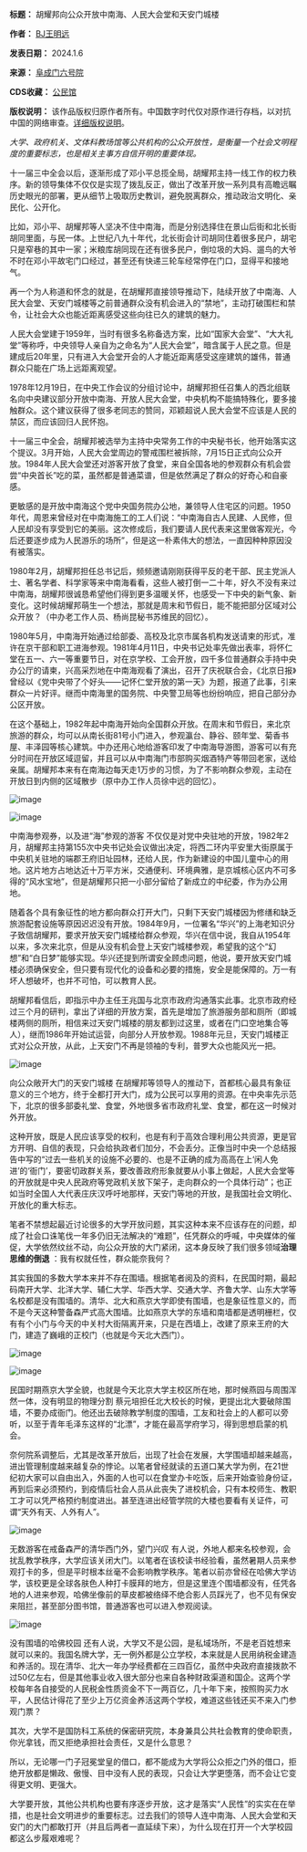 

**标题：** 胡耀邦向公众开放中南海、人民大会堂和天安门城楼  

**作者：** [BJ王明远](https://chinadigitaltimes.net/space/阜成门六号院)  

**发表日期：** 2024.1.6  

**来源：** [阜成门六号院](https://web.archive.org/web/https://mp.weixin.qq.com/s/uGQenJytYoxar1gbflK9Sg)  

**CDS收藏：** [公民馆](https://chinadigitaltimes.net/space/%E5%85%AC%E6%B0%91%E9%A6%86)  

**版权说明：** 该作品版权归原作者所有。中国数字时代仅对原作进行存档，以对抗中国的网络审查。[详细版权说明](https://chinadigitaltimes.net/chinese/copyright)。


*大学、政府机关、文体科教场馆等公共机构的公众开放性，是衡量一个社会文明程度的重要标志，也是相关主事方自信开明的重要体现。*


十一届三中全会以后，逐渐形成了邓小平总揽全局，胡耀邦主持一线工作的权力秩序。新的领导集体不仅仅是实现了拨乱反正，做出了改革开放一系列具有高瞻远瞩历史眼光的部署，更从细节上吸取历史教训，避免脱离群众，推动政治文明化、亲民化、公开化。


比如，邓小平、胡耀邦等人坚决不住中南海，而是分别选择住在景山后街和北长街胡同里面，与民一体。上世纪八九十年代，北长街会计司胡同住着很多民户，胡宅只是窄巷的其中一家；米粮库胡同现在还有很多民户，倒垃圾的大妈、遛鸟的大爷不时在邓小平故宅门口经过，甚至还有快递三轮车经常停在门口，显得平和接地气。


再一个为人称道和怀念的就是，在胡耀邦直接领导推动下，陆续开放了中南海、人民大会堂、天安门城楼等之前普通群众没有机会进入的“禁地”，主动打破围栏和禁令，让社会大众也能近距离感受这些向往已久的建筑的魅力。


人民大会堂建于1959年，当时有很多名称备选方案，比如“国家大会堂”、“大大礼堂”等称呼，中央领导人亲自为之命名为“人民大会堂”，暗含属于人民之意。但是建成后20年里，只有进入大会堂开会的人才能近距离感受这座建筑的雄伟，普通群众只能在广场上远距离观望。


1978年12月19日，在中央工作会议的分组讨论中，胡耀邦担任召集人的西北组联名向中央建议部分开放中南海、开放人民大会堂，中央机构不能搞特殊化，要多接触群众。这个建议获得了很多老同志的赞同，邓颖超说人民大会堂不应该是人民的禁区，而应该回归人民怀抱。


十一届三中全会，胡耀邦被选举为主持中央常务工作的中央秘书长，他开始落实这个提议。3月开始，人民大会堂周边的警戒围栏被拆除，7月15日正式向公众开放。1984年人民大会堂还对游客开放了食堂，来自全国各地的参观群众有机会尝尝“中央首长”吃的菜，虽然都是普通菜谱，但是依然满足了群众的好奇心和自豪感。


更敏感的是开放中南海这个党中央国务院办公地，兼领导人住宅区的问题。1950年代，周恩来曾经对在中南海施工的工人们说：“中南海自古人民建、人民修，但人民却没有享受到它的美丽。这次修成后，我们要请人民代表来这里做客观光，今后还要逐步成为人民游乐的场所”，但是这一朴素伟大的想法，一直因种种原因没有被落实。


1980年2月，胡耀邦担任总书记后，频频邀请刚刚获得平反的老干部、民主党派人士、著名学者、科学家等来中南海看看，这些人被打倒一二十年，好久不没有来过中南海，胡耀邦很诚恳希望他们得到更多温暖关怀，也感受一下中央的新气象、新变化。这时候胡耀邦萌生一个想法，那就是周末和节假日，能不能把部分区域对公众开放？（中办老工作人员、杨尚昆秘书苏维民的回忆）。


1980年5月，中南海开始通过给部委、高校及北京市属各机构发送请柬的形式，准许在京干部和职工进海参观。1981年4月11日，中央书记处率先做出表率，将怀仁堂在五一、六一等重要节日，对在京学校、工会开放，四千多位普通群众手持中央办公厅的请柬，兴高采烈地在中南海观看了演出，召开了庆祝联合会，《北京日报》曾经以《党中央带了个好头——记怀仁堂开放的第一天》为题，报道了此事，引来群众一片好评。继而中南海里的国务院、中央警卫局等也纷纷响应，把自己部分办公区开放。


在这个基础上，1982年起中南海开始向全国群众开放。在周末和节假日，来北京旅游的群众，均可以从南长街81号小门进入，参观瀛台、静谷、颐年堂、菊香书屋、丰泽园等核心建筑。中办还用心地给游客印发了中南海导游图，游客可以有充分时间在开放区域逗留，并且可以从中南海门市部购买烟酒特产等带回老家，送给亲属。胡耀邦本来有在南海边每天走1万步的习惯，为了不影响群众参观，主动在开放日到内侧的区域散步（原中办工作人员徐中远的回忆）。


![image](https://chinadigitaltimes.net/chinese/files/2024/01/post-703924-659b538e5692b.png)


![image](https://chinadigitaltimes.net/chinese/files/2024/01/post-703924-659b538e60f06.)


中南海参观券，以及进“海”参观的游客
不仅仅是对党中央驻地的开放，1982年2月，胡耀邦主持第155次中央书记处会议做出决定，将西二环内平安里大街原属于中央机关驻地的端郡王府旧址园林，还给人民，作为新建设的中国儿童中心的用地。这片地方占地达近十万平方米，交通便利、环境典雅，是京城核心区内不可多得的“风水宝地”，但是胡耀邦只把一小部分留给了新成立的中纪委，作为办公用地。


随着各个具有象征性的地方都向群众打开大门，只剩下天安门城楼因为修缮和缺乏旅游配套设施等原因迟迟没有开放。1984年9月，一位署名“华兴”的上海老知识分子致信胡耀邦，要求开放天安门城楼给群众参观，华兴在信中说，我自从1954年以来，多次来北京，但是从没有机会登上天安门城楼参观，希望我的这个“幻想”和“白日梦”能够实现。华兴还提到所谓安全顾虑问题，他说，要开放天安门城楼必须确保安全，但只要有现代化的设备和必要的措施，安全是能保障的。万一有坏人想破坏，也并不可怕，可以教育人民。


胡耀邦看信后，即指示中办主任王兆国与北京市政府沟通落实此事。北京市政府经过三个月的研判，拿出了详细的开放方案，首先是增加了旅游服务部和厕所（即城楼两侧的厕所，相信来过天安门城楼的朋友都到过这里，或者在门口空地集合等人），继而1986年开始试运营，向部分人开放参观。1988年元旦，天安门城楼正式对公众开放，从此，上天安门不再是领袖的专利，普罗大众也能风光一把。


![image](https://chinadigitaltimes.net/chinese/files/2024/01/post-703924-659b538e77e99.png)


向公众敞开大门的天安门城楼
在胡耀邦等领导人的推动下，首都核心最具有象征意义的三个地方，终于全都打开大门，成为公民可以享用的资源。在中央率先示范下，北京的很多部委礼堂、食堂，外地很多省市政府礼堂、食堂，都在这一时候对外开放。


这种开放，既是人民应该享受的权利，也是有利于高效合理利用公共资源，更是官方开明、自信的表现，只会给执政者们加分，不会丢分。正像当时中央一个总结报告中写的“过去一些机关的设施不必要的、也是不正确的成为高高在上‘闲人免进’的‘衙门’，要密切政群关系，要改善政府形象就要从小事上做起，人民大会堂等的开放就是中央人民政府等党政机关放下架子，走向群众的一个具体行动”；也正如当时全国人大代表庄庆汉呼吁地那样，天安门等地的开放，是我国社会文明化、开放化的重大标志。


笔者不禁想起最近讨论很多的大学开放问题，其实这种本来不应该存在的问题，却成了社会口诛笔伐一年多仍旧无法解决的“难题”，任凭群众的呼喊，中央媒体的催促，大学依然纹丝不动，向公众开放的大门紧闭，这本身反映了我们很多领域**治理思维的倒退** ：我有权就任性，群众能奈我何？


其实我国的多数大学本来并不存在围墙。根据笔者阅及的资料，在民国时期，最起码南开大学、北洋大学、辅仁大学、华西大学、交通大学、齐鲁大学、山东大学等名校都是没有围墙的。清华、北大和燕京大学即使有围墙，也是象征性意义的，而不是今天这种警备森严式高大围墙。比如燕京大学的东墙和南墙都是透明栅栏，仅有有个小门与今天的中关村大街隔离开来，只是在西墙上，改建了原来王府的大门，建造了巍峨的正校门（也就是今天北大西门）。


![image](https://chinadigitaltimes.net/chinese/files/2024/01/post-703924-659b538e85c0c.)


![image](https://chinadigitaltimes.net/chinese/files/2024/01/post-703924-659b538e8ea88.)


民国时期燕京大学全貌，也就是今天北京大学主校区所在地，那时候燕园与周围浑然一体，没有明显的物理分割
蔡元培担任北大校长的时候，更提出北大要破除围墙，不要办成衙门。他还出去破除教学制度的围墙，工友和社会上的人都可以旁听，以至于青年毛泽东这样的“北漂”，才能在最高学府学习，得到思想启蒙的机会。


奈何院系调整后，尤其是改革开放后，出现了社会在发展，大学围墙却越来越高，进出管理制度越来越复杂的悖论。以笔者曾经就读的五道口某大学为例，在21世纪初大家可以自由出入，外面的人也可以在食堂办卡吃饭，后来开始查验身份证，再到后来必须预约，到疫情后社会人员从此丧失了进校机会，只有本校师生、教职工才可以凭严格预约制度进出。甚至连进出经管学院的大楼也要看有关证件，可谓“天外有天、人外有人”。


![image](https://chinadigitaltimes.net/chinese/files/2024/01/post-703924-659b538e985ca.)


无数游客在戒备森严的清华西门外，望门兴叹
有人说，外地人都来名校参观，会扰乱教学秩序，大学应该关闭大门。以笔者在该校读书经验看，虽然暑期人员来参观打卡的多，但是平时根本丝毫不会影响教学秩序。笔者以前亦曾经在哈佛大学访学，该校更是全球各肤色人种打卡膜拜的地方，但是这里连个围墙都没有，任凭各地的人进来参观，哈佛坐像前的草皮都被络绎不绝合影人员踩光了，也不见有保安来阻拦，甚至部分图书馆，普通游客也可以进入参观阅读。


![image](https://chinadigitaltimes.net/chinese/files/2024/01/post-703924-659b538ea47f8.)


没有围墙的哈佛校园
还有人说，大学又不是公园，是私域场所，不是老百姓想来就可以来的。我国名牌大学，无一例外都是公立学校，本来就是人民用纳税金建造和养活的。现在清华、北大一年办学经费都在三四百亿，虽然中央政府直接拨款不过50亿左右，但是其他事业收入很大部分也来自各种财政渠道和国企。这两个学校每年各自接受的人民税金性质资金不下一两百亿，几十年下来，按照购买力水平，人民估计得花了至少上万亿资金养活这两个学校，难道这些钱还买不来入门参观门票？


其次，大学不是国防科工系统的保密研究院，本身兼具公共社会教育的使命职责，你光拿钱，而又拒绝承担社会责任，又是什么意思？


所以，无论哪一门子冠冕堂皇的借口，都不能成为大学将公众拒之门外的借口，拒绝开放都是懒政、傲慢、目中没有人民的表现，只会让大学更堕落，而不会让它变得更文明、更强大。


大学要开放，其他公共机构也要有序逐步开放，这才是落实“人民性”的实实在在举措，也是社会文明进步的重要标志。过去我们的领导人连中南海、人民大会堂和天安门的大门都敢打开（并且后两者一直延续下来），为什么现在打开一个大学校园都这么步履艰难呢？

